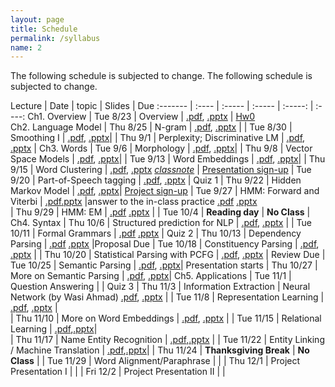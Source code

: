 ```yaml
---
layout: page
title: Schedule
permalink: /syllabus
name: 2
---
```

The following schedule is subjected to change.
The following schedule is subjected to change. 


 Lecture | Date | topic | Slides | Due
:------- | :---- | :----- | :----- | :-----: | :----:
Ch1. Overview | Tue 8/23 | Overview | [.pdf](slides/01-intro.pdf), [.pptx](slides/01-intro.pptx) | [Hw0](doc/hw0.pdf)  
Ch2. Language Model | Thu 8/25 | N-gram | [.pdf](slides/02-ngram.pdf), [.pptx](slides/02-ngram.pptx) |
 | Tue 8/30 | Smoothing I | [.pdf](slides/03-smooth.pdf), [.pptx](slides/03-smooth.pptx)| 
 | Thu 9/1 | Perplexity; Discriminative LM | [.pdf](slides/04-LMeval.pdf), [.pptx](slides/04-LMeval.pptx) | 
Ch3. Words | Tue 9/6 | Morphology | [.pdf](slides/05-Morphology.pdf), [.pptx](slides/05-Morphology.pptx)| 
 | Thu 9/8 | Vector Space Models  | [.pdf](slides/06-VM.pdf), [.pptx](slides/06-VM.pptx)| 
 | Tue 9/13 | Word Embeddings | [.pdf](slides/07-WordEmbedding.pdf), [.pptx](slides/07-WordEmbedding.pptx)| 
 | Thu 9/15 | Word Clustering | [.pdf](slides/08-wordcluster.pdf), [.pptx](slides/08-wordcluster.pptx)  [*classnote*](slides/classnote.pdf) | [Presentation sign-up](https://docs.google.com/spreadsheets/d/13RC84Rqyqb8dCbhuJr-RV0zzw6qG8wFxTcmnRVkgFlY/edit?usp=sharing)
 | Tue 9/20 | Part-of-Speech tagging | [.pdf](slides/09-POS.pdf), [.pptx](slides/09-POS.pptx) | Quiz 1
 | Thu 9/22 | Hidden Markov Model | [.pdf](slides/10-HMM.pdf), [.pptx](slides/10-HMM.pptx)| [Project sign-up](https://docs.google.com/spreadsheets/d/1gbTKcis8X-s9Ssh_e1mlBoc__JCVsTm_qNEuZfJ7u94/edit?usp=sharing)
 | Tue 9/27 | HMM: Forward and Viterbi | [.pdf](slides/11-Viterbi.pdf)[.pptx](slides/11-Viterbi.pptx) 	|answer to the in-class practice [.pdf](slides/11-ans.pdf) [.pptx](slides/11-ans.pptx)  
 | Thu 9/29 | HMM: EM  | [.pdf](slides/12-EM.pdf) [.pptx](slides/12-EM.pptx) | 
 | Tue 10/4 | **Reading day** | **No Class**  | 
 Ch4. Syntax | Thu 10/6 |  Structured prediction for NLP | [.pdf](slides/13-SP.pdf), [.pptx](slides/13-SP.pptx) | 
 | Tue 10/11 | Formal Grammars   | [.pdf](slides/14-Grammar.pdf) [.pptx](slides/14-Grammar.pptx) | Quiz 2
 | Thu 10/13 | Dependency Parsing | [.pdf](slides/15-DP.pdf) [.pptx](slides/15-DP.pptx) |Proposal Due
 | Tue 10/18 | Constituency Parsing   | [.pdf](slides/16-CKY.pdf), [.pptx](slides/16-CKY.pptx) | 
 | Thu 10/20 | Statistical Parsing with PCFG | [.pdf](slides/17-PCFG.pdf), [.pptx](slides/17-PCFG.pptx) | Review Due
 | Tue 10/25 | Semantic Parsing | [.pdf](slides/18-Semantics.pdf), [.pptx](slides/18-semantics.pptx)| Presentation starts
 | Thu 10/27 | More on Semantic Parsing | [.pdf](slides/19-QA.pdf), [.pptx](slides/19-QA.pptx)| 
 Ch5. Applications | Tue 11/1 | Question Answering | | Quiz 3
 | Thu 11/3 | Information Extraction | Neural Network (by Wasi Ahmad) [.pdf](slides/NN.pdf), [.pptx](slides/NN.pptx) | 
 | Tue 11/8 | Representation Learning | [.pdf](slides/22-RL.pdf), [.pptx](slides/22-RL.pptx) |  
 | Thu 11/10 | More on Word Embeddings | [.pdf](slides/23-moreWE.pdf), [.pptx](slides/23-moreWE.pptx) | 
 | Tue 11/15 | Relational Learning | [.pdf](slides/24-relation.pdf),[.pptx](slides/24-relation.pptx)|   
 | Thu 11/17 | Name Entity Recognition | [.pdf](slides/25-NER.pdf),[.pptx](slides/25-NER.pptx) | 
 | Tue 11/22 | Entity Linking / Machine Translation | [.pdf](slides/26-MT.pdf),[.pptx](slides/26-MT.pptx)| 
 | Thu 11/24 | **Thanksgiving Break** | **No Class** | 
 | Tue 11/29 | Word Alignment/Paraphrase |  | 
 | Thu 12/1 | Project Presentation I | | 
 | Fri 12/2 | Project Presentation II | | 
